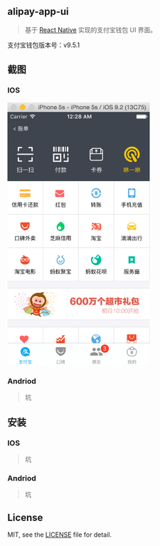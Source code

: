 ## alipay-app-ui

> 基于 [React Native](https://github.com/facebook/react-native) 实现的支付宝钱包 UI 界面。

支付宝钱包版本号：v9.5.1

## 截图

### IOS

<img src="screenshot-ios.png" width="320" alt="AlipayAppUI">

### Andriod

> 坑

## 安装

### IOS

> 坑

### Andriod

> 坑

## License

MIT, see the [LICENSE](/LICENSE) file for detail.